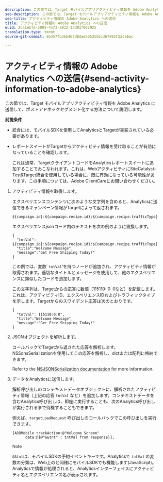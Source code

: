 ```yaml
---
description: この節では、Target モバイルアプリアクティビティ情報を Adobe Analytics に送信して、ポストアドホックセグメント化する方法について説明します。
seo-description: この節では、Target モバイルアプリアクティビティ情報を Adobe Analytics に送信して、ポストアドホックセグメント化する方法について説明します。
seo-title: アクティビティ情報の Adobe Analytics への送信
title: アクティビティ情報の Adobe Analytics への送信
uuid: 2ca1ebfe-5008-4a73-a032-1ad81f062925
translation-type: tm+mt
source-git-commit: 8bd57fb3bb467d8dae50535b6c367995f2acabac

---
```



# アクティビティ情報の Adobe Analytics への送信{#send-activity-information-to-adobe-analytics}

この節では、Target モバイルアプリアクティビティ情報を Adobe Analytics に送信して、ポストアドホックセグメント化する方法について説明します。

**前提条件**

* 統合には、モバイルSDKを使用してAnalyticsとTargetが実装されている必要があります。
* レポートスイートがTargetからアクティビティ情報を受け取ることが有効になっていることを確認します。

   これは通常、TargetクライアントコードをAnalyticsレポートスイートに追加することでおこなわれます。これは、WebアクティビティにSiteCatalyst- Test&amp;Target統合を使用している場合に、既に有効になっている可能性があります。この手順については、Adobe ClientCareにお問い合わせください。

1. アクティビティ情報を取得します。

   エクスペリエンスコンテンツに次のような文字列を含めると、Analyticsに送信できるキャンペーン情報がTargetによって返されます。

   ```
   ${campaign.id}:${campaign.recipe.id}:${campaign.recipe.trafficType}
   ```

   エクスペリエンスjsonコード内のテキストを次の例のように置換します。

   ```
   { 
     "tntVal": ${campaign.id}:${campaign.recipe.id}:${campaign.recipe.trafficType}", 
     "title":"Welcome Message", 
     "message":"Get Free Shipping Today!" 
   }
   ```

   この例では、変数&#39; `tntVal`&#39;を持つノードが追加され、アクティビティ情報が取得されます。適切なタイトルとメッセージを使用して、他のエクスペリエンスに類似したコードを追加します。

   この文字列は、Targetからの応答に数値（115110: 0: 0など）を配信します。これは、アクティビティID、エクスペリエンスIDおよびトラフィックタイプを示します。Targetからのスワイデント応答は次のとおりです。

   ```
   { 
     "tntVal": 115110:0:0", 
     "title":"Welcome Message", 
     "message":"Get Free Shipping Today!" 
   }
   ```

1. JSONオブジェクトを解析します。

   コールバックでTargetから返された応答を解析します。NSSonsSerializationを使用してこの応答を解析し、dictまたは配列に格納できます。

   Refer to the [NSJSONSerialization documentation](https://developer.apple.com/library/ios/documentation/Foundation/Reference/NSJSONSerialization_Class/#//apple_ref/occ/clm/NSJSONSerialization/JSONObjectWithData:options:error) for more information.
1. データをAnalyticsに送信します。

   解析呼び出しのコンテキストデータオブジェクトに、解析されたアクティビティ情報（上記の応答 `tntVal` など）を追加します。コンテキストデータを含むAnalytics呼び出しは、即座に実行することも、次のAnalytics呼び出しが実行されるまで待機することもできます。

   例えば、`targetLoadRequest` 呼び出しのコールバックでこの呼び出しを実行できます。

   ```
   [ADBMobile trackAction:@"Welcome Screen"  
         data:@{@"&&tnt" : tntVal from response}];
   ```

   >[!NOTE]
   >
   >`&&tnt`は、モバイルSDKの予約イベントキーです。Analyticsで `tntVal` の変数の分類は、Web上のと同様にモバイルSDKでも機能します(JavaScript)。Analyticsで情報が処理されると、Analyticsインターフェイスにアクティビティ名とエクスペリエンス名が表示されます。

